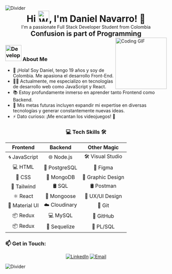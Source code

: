 <!-- Horizontal Divider with Gradient -->
<img src="https://user-images.githubusercontent.com/73097560/115834477-dbab4500-a447-11eb-908a-139a6edaec5c.gif" alt="Divider">

<!-- Header without Lines -->
<div align="center">
  <h1 style="border-bottom: none; margin: 0;"><b>Hi</b> <img src="https://media.giphy.com/media/hvRJCLFzcasrR4ia7z/giphy.gif" width="35" alt="Waving Hand">, I'm Daniel Navarro! 🚀</h1>
  <p style="margin: 0;">I'm a passionate Full Stack Developer Student from Colombia</p>
</div>

<!-- Subheader without Lines -->
<div align="center">
  <h2 style="border-bottom: none; margin: 0;">Confusion is part of Programming</h2>
</div>

<img align="right" alt="Coding GIF" height="160px" src="https://media.giphy.com/media/v1.Y2lkPTc5MGI3NjExOGZvdjg3bWdheWF0enZjanpyNmtnZGZja2piYng0bnRuenk5NXJzMCZlcD12MV9pbnRlcm5faWQmY3Q9Zw/VTtANKl0beDFQRLDTh/giphy.gif" />

### <img src="https://media.giphy.com/media/VgCDAzcKvsR6OM0uWg/giphy.gif" width="50" alt="Developer GIF"> About Me

- 👋 ¡Hola! Soy Daniel, tengo 19 años y soy de Colombia. Me apasiona el desarrollo Front-End.
- 👨‍💻 Actualmente, me especializo en tecnologías de desarrollo web como JavaScript y React.
- 📚 Estoy profundamente inmerso en aprender tanto Frontend como Backend.
- 💪 Mis metas futuras incluyen expandir mi expertise en diversas tecnologías y generar constantemente nuevas ideas.
- ⚡ Dato curioso: ¡Me encantan los videojuegos! 👾

<div align="center">

### 💻 Tech Skills 🛠️

| Frontend              | Backend                     | Other Magic               |
|:----------------------:|:---------------------------:|:-------------------------:|
| 🌀 JavaScript          | 🌐 Node.js                  | 🛠️ Visual Studio           |
| 💻 HTML                | 🐘 PostgreSQL               | 🎨 Figma                   |
| 🎨 CSS                 | 🍃 MongoDB                  | 🎨 Graphic Design          |
| 🎨 Tailwind            | 🛢️ SQL                     | 🛢️ Postman                 |
| ⚛ React               | 🍃 Mongoose                 | 🎨 UX/UI Design            |
| 🎨 Material UI         | ☁️ Cloudinary               | 🔧 Git                     |
| 📦 Redux               | 💻 MySQL                    | 📂 GitHub                  |
| 📦 Redux               | 🚧 Sequelize                | 📂 PL/SQL                  |

</div>

### 📫 Get in Touch:

<p align="center">
  <a href="https://www.linkedin.com/in/danielnavarrozt" target="_blank"><img src="https://img.shields.io/badge/-LinkedIn-0e76a8?style=for-the-badge&logo=Linkedin&logoColor=white" alt="LinkedIn"></a>
  <a href="mailto:dkrisnavarro@gmail.com" target="_blank"><img src="https://img.shields.io/badge/-Email-D14836?style=for-the-badge&logo=Gmail&logoColor=white" alt="Email"></a>
</p>

<!-- Horizontal Divider with Gradient -->
<img src="https://user-images.githubusercontent.com/73097560/115834477-dbab4500-a447-11eb-908a-139a6edaec5c.gif" alt="Divider">

